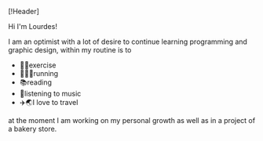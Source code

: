 [!Header] 

Hi I'm Lourdes!

I am an optimist with a lot of desire to continue learning programming and graphic design, within my routine is to 

- 🏋️‍♀️exercise
- 🚶🏽‍♀️running
- 📚reading 
- 🎵listening to music
- ✈️🌏I love to travel

at the moment I am working on my personal growth as well as in a project of a bakery store.






